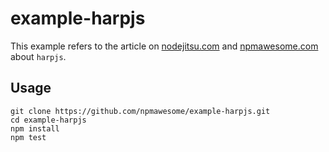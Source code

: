 example-harpjs
==============

This example refers to the article on [nodejitsu.com](http://...) and [npmawesome.com](http://...) about `harpjs`.

## Usage

    git clone https://github.com/npmawesome/example-harpjs.git
    cd example-harpjs
    npm install
    npm test
